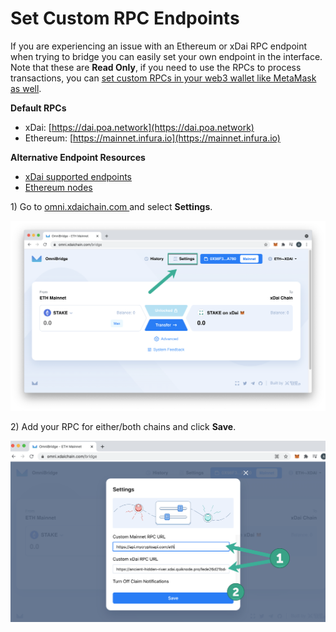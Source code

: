 # Set Custom RPC Endpoints

If you are experiencing an issue with an Ethereum or xDai RPC endpoint when trying to bridge you can easily set your own endpoint in the interface. Note that these are **Read Only**, if you need to use the RPCs to process transactions, you can [set custom RPCs in your web3 wallet like MetaMask as well](https://metamask.zendesk.com/hc/en-us/articles/360043227612-How-to-add-a-custom-Network-RPC-and-or-Block-Explorer). 

**Default RPCs**

* xDai: [https://dai.poa.network](https://dai.poa.network)
* Ethereum: [https://mainnet.infura.io](https://mainnet.infura.io)

**Alternative Endpoint Resources**

* [xDai supported endpoints](../../../for-developers/developer-resources/#json-rpc-endpoints)
* [Ethereum nodes](https://ethereumnodes.com/)

1\) Go to [omni.xdaichain.com ](https://omni.xdaichain.com/)and select **Settings**.

![](../../../.gitbook/assets/settings-1.png)

2\) Add your RPC for either/both chains and click **Save**.

![](../../../.gitbook/assets/rpc-1.png)



